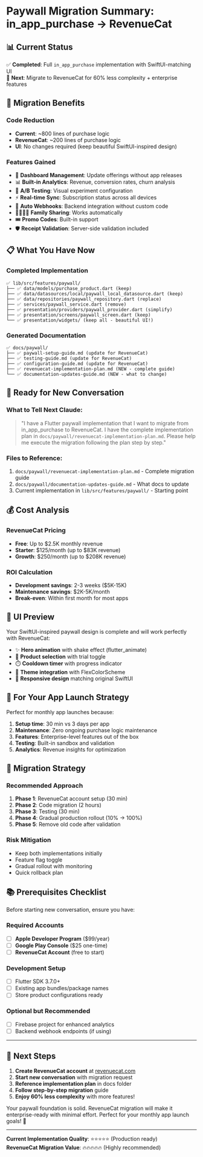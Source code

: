 # Paywall Migration Summary: in_app_purchase → RevenueCat

## 📊 **Current Status**

✅ **Completed**: Full `in_app_purchase` implementation with SwiftUI-matching UI  
🎯 **Next**: Migrate to RevenueCat for 60% less complexity + enterprise features

## 🎯 **Migration Benefits**

### **Code Reduction**
- **Current**: ~800 lines of purchase logic
- **RevenueCat**: ~200 lines of purchase logic
- **UI**: No changes required (keep beautiful SwiftUI-inspired design)

### **Features Gained**
- 🏪 **Dashboard Management**: Update offerings without app releases
- 📊 **Built-in Analytics**: Revenue, conversion rates, churn analysis  
- 🧪 **A/B Testing**: Visual experiment configuration
- ⚡ **Real-time Sync**: Subscription status across all devices
- 🔄 **Auto Webhooks**: Backend integration without custom code
- 👨‍👩‍👧‍👦 **Family Sharing**: Works automatically
- 🎟️ **Promo Codes**: Built-in support
- 🛡️ **Receipt Validation**: Server-side validation included

## 📋 **What You Have Now**

### **Completed Implementation**
```
✅ lib/src/features/paywall/
├── ✅ data/models/purchase_product.dart (keep)
├── ✅ data/datasources/local/paywall_local_datasource.dart (keep)
├── ✅ data/repositories/paywall_repository.dart (replace)
├── ✅ services/paywall_service.dart (remove)
├── ✅ presentation/providers/paywall_provider.dart (simplify)
├── ✅ presentation/screens/paywall_screen.dart (keep)
└── ✅ presentation/widgets/ (keep all - beautiful UI!)
```

### **Generated Documentation**
```
✅ docs/paywall/
├── ✅ paywall-setup-guide.md (update for RevenueCat)
├── ✅ testing-guide.md (update for RevenueCat)
├── ✅ configuration-guide.md (update for RevenueCat)
├── ✅ revenuecat-implementation-plan.md (NEW - complete guide)
└── ✅ documentation-updates-guide.md (NEW - what to change)
```

## 🚀 **Ready for New Conversation**

### **What to Tell Next Claude:**
> "I have a Flutter paywall implementation that I want to migrate from in_app_purchase to RevenueCat. I have the complete implementation plan in `docs/paywall/revenuecat-implementation-plan.md`. Please help me execute the migration following the plan step by step."

### **Files to Reference:**
1. `docs/paywall/revenuecat-implementation-plan.md` - Complete migration guide
2. `docs/paywall/documentation-updates-guide.md` - What docs to update
3. Current implementation in `lib/src/features/paywall/` - Starting point

## 💰 **Cost Analysis**

### **RevenueCat Pricing**
- **Free**: Up to $2.5K monthly revenue
- **Starter**: $125/month (up to $83K revenue)
- **Growth**: $250/month (up to $208K revenue)

### **ROI Calculation**
- **Development savings**: 2-3 weeks ($5K-15K)
- **Maintenance savings**: $2K-5K/month
- **Break-even**: Within first month for most apps

## 🎨 **UI Preview**

Your SwiftUI-inspired paywall design is complete and will work perfectly with RevenueCat:
- ✨ **Hero animation** with shake effect (flutter_animate)
- 🎯 **Product selection** with trial toggle
- ⏱️ **Cooldown timer** with progress indicator
- 🎨 **Theme integration** with FlexColorScheme
- 📱 **Responsive design** matching original SwiftUI

## 📱 **For Your App Launch Strategy**

Perfect for monthly app launches because:
1. **Setup time**: 30 min vs 3 days per app
2. **Maintenance**: Zero ongoing purchase logic maintenance
3. **Features**: Enterprise-level features out of the box
4. **Testing**: Built-in sandbox and validation
5. **Analytics**: Revenue insights for optimization

## 🔄 **Migration Strategy**

### **Recommended Approach**
1. **Phase 1**: RevenueCat account setup (30 min)
2. **Phase 2**: Code migration (2 hours) 
3. **Phase 3**: Testing (30 min)
4. **Phase 4**: Gradual production rollout (10% → 100%)
5. **Phase 5**: Remove old code after validation

### **Risk Mitigation**
- Keep both implementations initially
- Feature flag toggle
- Gradual rollout with monitoring
- Quick rollback plan

## 📚 **Prerequisites Checklist**

Before starting new conversation, ensure you have:

### **Required Accounts**
- [ ] **Apple Developer Program** ($99/year)
- [ ] **Google Play Console** ($25 one-time)  
- [ ] **RevenueCat Account** (free to start)

### **Development Setup**
- [ ] Flutter SDK 3.7.0+
- [ ] Existing app bundles/package names
- [ ] Store product configurations ready

### **Optional but Recommended**
- [ ] Firebase project for enhanced analytics
- [ ] Backend webhook endpoints (if using)

---

## 🎯 **Next Steps**

1. **Create RevenueCat account** at [revenuecat.com](https://www.revenuecat.com)
2. **Start new conversation** with migration request
3. **Reference implementation plan** in docs folder
4. **Follow step-by-step migration** guide
5. **Enjoy 60% less complexity** with more features!

Your paywall foundation is solid. RevenueCat migration will make it enterprise-ready with minimal effort. Perfect for your monthly app launch goals! 🚀

---

**Current Implementation Quality**: ⭐⭐⭐⭐⭐ (Production ready)  
**RevenueCat Migration Value**: 🔥🔥🔥🔥🔥 (Highly recommended)